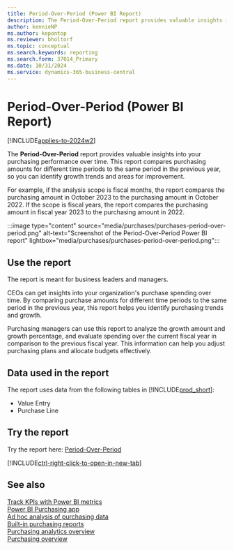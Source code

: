 ```yaml
---
title: Period-Over-Period (Power BI Report)
description: The Period-Over-Period report provides valuable insights into your organization's purchasing performance over time
author: kennieNP
ms.author: kepontop
ms.reviewer: bholtorf
ms.topic: conceptual
ms.search.keywords: reporting
ms.search.form: 37014_Primary
ms.date: 10/31/2024
ms.service: dynamics-365-business-central
---
```


# Period-Over-Period (Power BI Report)

[!INCLUDE[applies-to-2024w2](includes/applies-to-2024w2.md)]

The **Period-Over-Period** report provides valuable insights into your purchasing performance over time. This report compares purchasing amounts for different time periods to the same period in the previous year, so you can identify growth trends and areas for improvement.

For example, if the analysis scope is fiscal months, the report compares the purchasing amount in October 2023 to the purchasing amount in October 2022. If the scope is fiscal years, the report compares the purchasing amount in fiscal year 2023 to the purchasing amount in 2022.

:::image type="content" source="media/purchases/purchases-period-over-period.png" alt-text="Screenshot of the Period-Over-Period Power BI report" lightbox="media/purchases/purchases-period-over-period.png":::

## Use the report

The report is meant for business leaders and managers.

CEOs can get insights into your organization's purchase spending over time. By comparing purchase amounts for different time periods to the same period in the previous year, this report helps you identify purchasing trends and growth.

Purchasing managers can use this report to analyze the growth amount and growth percentage, and evaluate spending over the current fiscal year in comparison to the previous fiscal year. This information can help you adjust purchasing plans and allocate budgets effectively.

<!-- ## Key Performance Indicators (KPIs)

The *Period-Over-Period* report includes the following KPIs and measures: 

- [**Purchase Amount**](####)  
- [**Previous Period**](####)  
- [**Period-over-Period Growth Amount**](####)  
- [**Period-over-Period Growth %**](####)   -->

## Data used in the report

The report uses data from the following tables in [!INCLUDE[prod_short](includes/prod_short.md)]:

- Value Entry
- Purchase Line

## Try the report

Try the report here: [Period-Over-Period](https://businesscentral.dynamics.com?page=37014)

[!INCLUDE[ctrl-right-click-to-open-in-new-tab](includes/ctrl-right-click-to-open-in-new-tab.md)]

## See also

[Track KPIs with Power BI metrics](track-kpis-with-power-bi-metrics.md)  
[Power BI Purchasing app](purchases-powerbi-app.md)  
[Ad hoc analysis of purchasing data](ad-hoc-analysis-purchasing.md)  
[Built-in purchasing reports](purchase-reports.md)  
[Purchasing analytics overview](purchasing-analytics-overview.md)  
[Purchasing overview](purchasing-manage-purchasing.md)